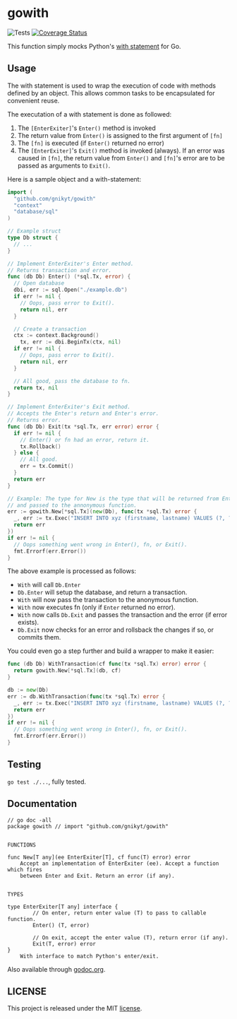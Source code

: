 # gowith

![Tests](https://github.com/gnikyt/gowith/workflows/CI/badge.svg?branch=master)
[![Coverage Status](https://coveralls.io/repos/github/gnikyt/gowith/badge.svg?branch=master)](https://coveralls.io/github/gnikyt/gowith?branch=master)

This function simply mocks Python's [with statement](http://docs.python.org/release/2.5.3/ref/with.html) for Go.

## Usage

The with statement is used to wrap the execution of code with methods defined by an object. This allows common tasks to be encapsulated for convenient reuse.

The executation of a with statement is done as followed:

1. The `[EnterExiter]`'s `Enter()` method is invoked
2. The return value from `Enter()` is assigned to the first argument of `[fn]`
3. The `[fn]` is executed (if `Enter()` returned no error)
4. The `[EnterExiter]`'s `Exit()` method is invoked (always). If an error was caused in `[fn]`, the return value from `Enter()` and `[fn]`'s error are to be passed as arguments to `Exit()`.

Here is a sample object and a with-statement:

```go
import (
  "github.com/gnikyt/gowith"
  "context"
  "database/sql"
)

// Example struct
type Db struct {
  // ...
}

// Implement EnterExiter's Enter method.
// Returns transaction and error.
func (db Db) Enter() (*sql.Tx, error) {
  // Open database
  dbi, err := sql.Open("./example.db")
  if err != nil {
    // Oops, pass error to Exit().
    return nil, err
  }

  // Create a transaction
  ctx := context.Background()
	tx, err := dbi.BeginTx(ctx, nil)
  if err != nil {
    // Oops, pass error to Exit().
    return nil, err
  }

  // All good, pass the database to fn.
  return tx, nil
}

// Implement EnterExiter's Exit method.
// Accepts the Enter's return and Enter's error.
// Returns error.
func (db Db) Exit(tx *sql.Tx, err error) error {
  if err != nil {
    // Enter() or fn had an error, return it.
    tx.Rollback()
  } else {
    // All good.
    err = tx.Commit()
  }
  return err
}

// Example: The type for New is the type that will be returned from Enter
// and passed to the annonymous function.
err := gowith.New[*sql.Tx](new(Db), func(tx *sql.Tx) error {
  _, err := tx.Exec("INSERT INTO xyz (firstname, lastname) VALUES (?, ?)", "John", "Doe")
  return err
})
if err != nil {
  // Oops something went wrong in Enter(), fn, or Exit().
  fmt.Errorf(err.Error())
}
```

The above example is processed as follows:

+ `With` will call `Db.Enter`
+ `Db.Enter` will setup the database, and return a transaction.
+ `With` will now pass the transaction to the anonymous function.
+ `With` now executes fn (only if `Enter` returned no error).
+ `With` now calls `Db.Exit` and passes the transaction and the error (if error exists).
+ `Db.Exit` now checks for an error and rollsback the changes if so, or commits them.

You could even go a step further and build a wrapper to make it easier:

```go
func (db Db) WithTransaction(cf func(tx *sql.Tx) error) error {
  return gowith.New[*sql.Tx](db, cf)
}

db := new(Db)
err := db.WithTransaction(func(tx *sql.Tx) error {
  _, err := tx.Exec("INSERT INTO xyz (firstname, lastname) VALUES (?, ?)", "John", "Doe")
  return err
})
if err != nil {
  // Oops something went wrong in Enter(), fn, or Exit().
  fmt.Errorf(err.Error())
}
```

## Testing

`go test ./...`, fully tested.

## Documentation

    // go doc -all
    package gowith // import "github.com/gnikyt/gowith"


    FUNCTIONS

    func New[T any](ee EnterExiter[T], cf func(T) error) error
        Accept an implementation of EnterExiter (ee). Accept a function which fires
        between Enter and Exit. Return an error (if any).


    TYPES

    type EnterExiter[T any] interface {
            // On enter, return enter value (T) to pass to callable function.
            Enter() (T, error)

            // On exit, accept the enter value (T), return error (if any).
            Exit(T, error) error
    }
        With interface to match Python's enter/exit.

Also available through [godoc.org](https://godoc.org/github.com/gnikyt/gowith).

## LICENSE

This project is released under the MIT [license](https://github.com/gnikyt/gowith/blob/master/LICENSE).
